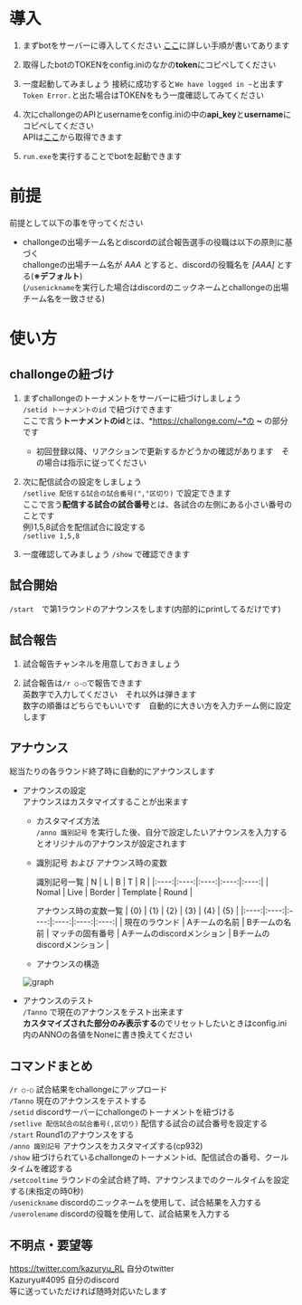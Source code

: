 # 導入
1. まずbotをサーバーに導入してください
[ここ](https://qiita.com/1ntegrale9/items/cb285053f2fa5d0cccdf)に詳しい手順が書いてあります

2. 取得したbotのTOKENをconfig.iniのなかの**token**にコピペしてください

3. 一度起動してみましょう 接続に成功すると`We have logged in ~`と出ます  
`Token Error.`と出た場合はTOKENをもう一度確認してみてください

4. 次にchallongeのAPIとusernameをconfig.iniの中の**api_key**と**username**にコピペしてください  
APIは[ここ](https://challonge.com/settings/developer)から取得できます

5. `run.exe`を実行することでbotを起動できます
# 前提
前提として以下の事を守ってください
- challongeの出場チーム名とdiscordの試合報告選手の役職は以下の原則に基づく  
challongeの出場チーム名が *AAA* とすると、discordの役職名を *[AAA]* とする(**※デフォルト**)  
(`/usenickname`を実行した場合はdiscordのニックネームとchallongeの出場チーム名を一致させる)

# 使い方
## challongeの紐づけ
1. まずchallongeのトーナメントをサーバーに紐づけしましょう  
`/setid トーナメントのid`  で紐づけできます  
ここで言う**トーナメントのid**とは、*https://challonge.com/~*の **~** の部分です
    - 初回登録以降、リアクションで更新するかどうかの確認があります　その場合は指示に従ってください

2. 次に配信試合の設定をしましょう  
`/setlive 配信する試合の試合番号(","区切り)`  で設定できます  
ここで言う**配信する試合の試合番号**とは、各試合の左側にある小さい番号のことです  
例)1,5,8試合を配信試合に設定する  
`/setlive 1,5,8`  

3. 一度確認してみましょう
`/show`  で確認できます

## 試合開始
`/start`　で第1ラウンドのアナウンスをします(内部的にprintしてるだけです)

## 試合報告
1. 試合報告チャンネルを用意しておきましょう

2. 試合報告は`/r ○-○`で報告できます  
英数字で入力してください　それ以外は弾きます  
数字の順番はどちらでもいいです　自動的に大きい方を入力チーム側に設定します

## アナウンス
総当たりの各ラウンド終了時に自動的にアナウンスします

- アナウンスの設定  
アナウンスはカスタマイズすることが出来ます  
    - カスタマイズ方法  
    `/anno 識別記号` を実行した後、自分で設定したいアナウンスを入力するとオリジナルのアナウンスが設定されます  

    - 識別記号 および アナウンス時の変数  
        
        識別記号一覧
        | N | L | B | T | R |
        |:----:|:----:|:----:|:----:|:----:|
        | Nomal | Live | Border | Template | Round |

        アナウンス時の変数一覧
        | {0} | {1} | {2} | {3} | {4} | {5} |
        |:----:|:----:|:----:|:----:|:----:|:----:|
        | 現在のラウンド | Aチームの名前 | Bチームの名前 | マッチの固有番号 | Aチームのdiscordメンション | Bチームのdiscordメンション |

    - アナウンスの構造  

    ![graph](https://user-images.githubusercontent.com/41988990/79837105-eb82ea00-83eb-11ea-8c68-695f0904814d.png)

- アナウンスのテスト  
`/Tanno` で現在のアナウンスをテスト出来ます  
**カスタマイズされた部分のみ表示する**のでリセットしたいときはconfig.ini内のANNOの各値をNoneに書き換えてください


## コマンドまとめ  
`/r ○-○` 試合結果をchallongeにアップロード  
`/Tanno` 現在のアナウンスをテストする  
`/setid` discordサーバーにchallongeのトーナメントを紐づける  
`/setlive 配信試合の試合番号(,区切り)` 配信する試合の試合番号を設定する  
`/start` Round1のアナウンスをする  
`/anno 識別記号` アナウンスをカスタマイズする(cp932)  
`/show` 紐づけられているchallongeのトーナメントid、配信試合の番号、クールタイムを確認する  
`/setcooltime` ラウンドの全試合終了時、アナウンスまでのクールタイムを設定する(未指定の時0秒)  
`/usenickname` discordのニックネームを使用して、試合結果を入力する  
`/userolename` discordの役職を使用して、試合結果を入力する  

## 不明点・要望等
https://twitter.com/kazuryu_RL 自分のtwitter  
Kazuryu#4095 自分のdiscord  
等に送っていただければ随時対応いたします



